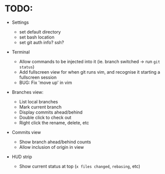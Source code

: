 # TODO:

* Settings
  * set default directory
  * set bash location
  * set git auth info? ssh?

* Terminal
  * Allow commands to be injected into it (ie. branch switched -> run `git status`)
  * Add fullscreen view for when git runs vim, and recognise it starting a fullscreen session
  * BUG: Fix 'move up' in vim

* Branches view:
  * List local branches
  * Mark current branch
  * Display commits ahead/behind
  * Double click to check out
  * Right click the rename, delete, etc

* Commits view
  * Show branch ahead/behind counts
  * Allow inclusion of origin in view

* HUD strip
  * Show current status at top (`x files changed`, `rebasing`, etc)
